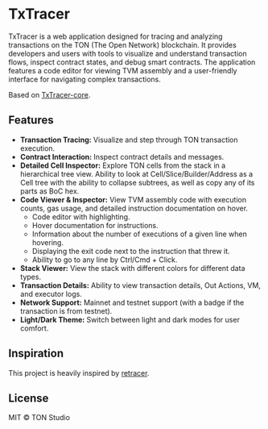 # TxTracer

TxTracer is a web application designed for tracing and analyzing transactions on the TON (The Open Network) blockchain.
It provides developers and users with tools to visualize and understand transaction flows, inspect contract states, and
debug smart contracts. The application features a code editor for viewing TVM assembly and a user-friendly interface
for navigating complex transactions.

Based on [TxTracer-core](https://github.com/tact-lang/txtracer-core).

## Features

- **Transaction Tracing:** Visualize and step through TON transaction execution.
- **Contract Interaction:** Inspect contract details and messages.
- **Detailed Cell Inspector:** Explore TON cells from the stack in a hierarchical tree view. Ability to look at
  Cell/Slice/Builder/Address as a Cell tree with the ability to collapse subtrees, as well as copy any of its parts as
  BoC hex.
- **Code Viewer & Inspector:** View TVM assembly code with execution counts, gas usage, and detailed instruction
  documentation on hover.
  - Code editor with highlighting.
  - Hover documentation for instructions.
  - Information about the number of executions of a given line when hovering.
  - Displaying the exit code next to the instruction that threw it.
  - Ability to go to any line by Ctrl/Cmd + Click.
- **Stack Viewer:** View the stack with different colors for different data types.
- **Transaction Details:** Ability to view transaction details, Out Actions, VM, and executor logs.
- **Network Support:** Mainnet and testnet support (with a badge if the transaction is from testnet).
- **Light/Dark Theme:** Switch between light and dark modes for user comfort.

## Inspiration

This project is heavily inspired by [retracer](https://retracer.ton.org/).

## License

MIT © TON Studio
